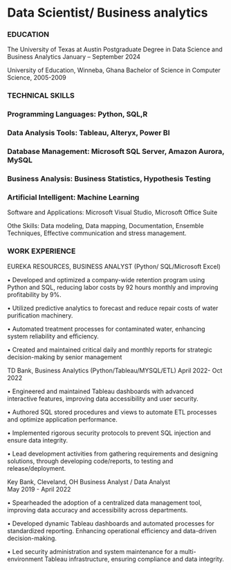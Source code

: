 # Data Scientist/ Business analytics

### EDUCATION
 
The University of Texas at Austin
Postgraduate Degree in Data Science and Business Analytics
January – September 2024

University of Education, Winneba, Ghana
Bachelor of Science in Computer Science, 2005-2009


### TECHNICAL SKILLS
 
### Programming Languages: Python, SQL,R

### Data Analysis Tools: Tableau, Alteryx, Power BI

### Database Management: Microsoft SQL Server, Amazon Aurora, MySQL

### Business Analysis: Business Statistics, Hypothesis Testing

### Artificial Intelligent: Machine Learning

Software and Applications: Microsoft Visual Studio, Microsoft Office Suite

Othe Skills: Data modeling, Data mapping, Documentation, Ensemble Techniques,
Effective communication and stress management.



### WORK EXPERIENCE
EUREKA RESOURCES, BUSINESS ANALYST
 (Python/ SQL/Microsoft Excel)

•	Developed and optimized a company-wide retention program using Python and SQL, reducing labor costs by 92 hours monthly and improving profitability by 9%.

•	Utilized predictive analytics to forecast and reduce repair costs of water purification machinery.

•	Automated treatment processes for contaminated water, enhancing system reliability and efficiency.

•	Created and maintained critical daily and monthly reports for strategic decision-making by senior management

TD Bank, Business Analytics
  (Python/Tableau/MYSQL/ETL)
 April 2022- Oct 2022

•	Engineered and maintained Tableau dashboards with advanced interactive features, improving data accessibility and user security.

•	Authored SQL stored procedures and views to automate ETL processes and optimize application performance.

•	Implemented rigorous security protocols to prevent SQL injection and ensure data integrity.

•	Lead development activities from gathering requirements and designing solutions, through developing code/reports, to testing and release/deployment.


Key Bank, Cleveland, OH
Business Analyst / Data Analyst  
May 2019 - April 2022                        

•	Spearheaded the adoption of a centralized data management tool, improving data accuracy and accessibility across departments.

•	Developed dynamic Tableau dashboards and automated processes for standardized reporting. Enhancing operational efficiency and data-driven decision-making.

•	Led security administration and system maintenance for a multi-environment Tableau infrastructure, ensuring compliance and data integrity.



